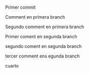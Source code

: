 Primer commit

Comment en primera branch

Segundo comment en primera branch


Primer coment en segunda branch

segundo coment en segunda branch

tercer comment ens egunda branch

cuarto
